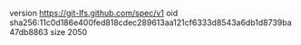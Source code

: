 version https://git-lfs.github.com/spec/v1
oid sha256:11c0d186e400fed818cdec289613aa121cf6333d8543a6db1d8739ba47db8863
size 2050
